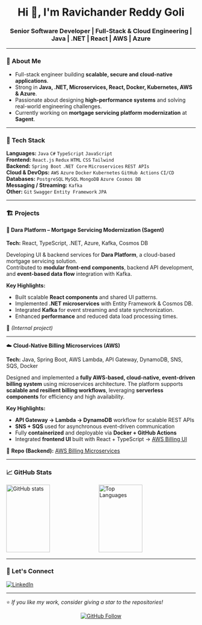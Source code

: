 <h1 align="center">Hi 👋, I'm Ravichander Reddy Goli</h1>
<h3 align="center">Senior Software Developer | Full-Stack & Cloud Engineering | Java | .NET | React | AWS | Azure</h3>

---

### 🚀 About Me

- Full-stack engineer building **scalable, secure and cloud-native applications**.
- Strong in **Java, .NET, Microservices, React, Docker, Kubernetes, AWS & Azure**.
- Passionate about designing **high-performance systems** and solving real-world engineering challenges.
- Currently working on **mortgage servicing platform modernization** at **Sagent**.

---

### 🧰 Tech Stack

**Languages:** `Java` `C#` `TypeScript` `JavaScript`  
**Frontend:** `React.js` `Redux` `HTML` `CSS` `Tailwind`  
**Backend:** `Spring Boot` `.NET Core` `Microservices` `REST APIs`  
**Cloud & DevOps:** `AWS` `Azure` `Docker` `Kubernetes` `GitHub Actions` `CI/CD`  
**Databases:** `PostgreSQL` `MySQL` `MongoDB` `Azure Cosmos DB`  
**Messaging / Streaming:** `Kafka`  
**Other:** `Git` `Swagger` `Entity Framework` `JPA`

---

### 🏗️ Projects

#### 🏦 Dara Platform – Mortgage Servicing Modernization (Sagent)
**Tech:** React, TypeScript, .NET, Azure, Kafka, Cosmos DB

Developing UI & backend services for **Dara Platform**, a cloud-based mortgage servicing solution.  
Contributed to **modular front-end components**, backend API development, and **event-based data flow** integration with Kafka.

**Key Highlights:**
- Built scalable **React components** and shared UI patterns.
- Implemented **.NET microservices** with Entity Framework & Cosmos DB.
- Integrated **Kafka** for event streaming and state synchronization.
- Enhanced **performance** and reduced data load processing times.

🔗 *(Internal project)*

---

☁️ **Cloud-Native Billing Microservices (AWS)**  

**Tech:** Java, Spring Boot, AWS Lambda, API Gateway, DynamoDB, SNS, SQS, Docker  

Designed and implemented a **fully AWS-based, cloud-native, event-driven billing system** using microservices architecture. The platform supports **scalable and resilient billing workflows**, leveraging **serverless components** for efficiency and high availability.

**Key Highlights:**  
- **API Gateway → Lambda → DynamoDB** workflow for scalable REST APIs  
- **SNS + SQS** used for asynchronous event-driven communication  
- Fully **containerized** and deployable via **Docker + GitHub Actions**  
- Integrated **frontend UI** built with React + TypeScript → [AWS Billing UI](https://github.com/Ravi-Goli/aws-billing-ui)

🔗 **Repo (Backend):** [AWS Billing Microservices](https://github.com/Ravi-Goli/aws-billing-microservices)

---

### 📈 GitHub Stats

<p align="left">
  <img src="https://github-readme-stats.vercel.app/api?username=Ravi-Goli&show_icons=true&theme=tokyonight" alt="GitHub stats" width="48%" height="180px" />
  <img src="https://github-readme-stats.vercel.app/api/top-langs/?username=Ravi-Goli&layout=compact&theme=tokyonight" alt="Top Languages" width="48%" height="180px" />
</p>



---

### 🤝 Let's Connect
<a href="https://www.linkedin.com/in/ravichander-reddy-goli/">
  <img src="https://img.shields.io/badge/LinkedIn-Connect-blue?style=for-the-badge&logo=linkedin" alt="LinkedIn" />
</a>

---

⭐️ *If you like my work, consider giving a star to the repositories!*
<p align="center">
  <a href="https://github.com/Ravi-Goli">
    <img src="https://img.shields.io/badge/GitHub-Follow-black?style=for-the-badge&logo=github" alt="GitHub Follow" />
  </a>
</p>
